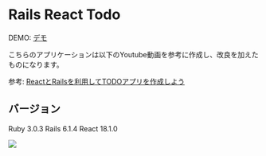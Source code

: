 # Rails React Todo

DEMO: [デモ](https://youtube-rails-react-todo.herokuapp.com/)

こちらのアプリケーションは以下のYoutube動画を参考に作成し、改良を加えたものになります。

参考: [ReactとRailsを利用してTODOアプリを作成しよう](https://youtu.be/yD0QotED6f8)

## バージョン

Ruby 3.0.3
Rails 6.1.4
React 18.1.0

![](https://youtube-rails-react-todo.herokuapp.com/demo.jpg)
